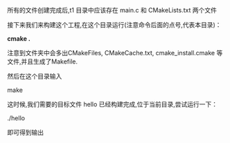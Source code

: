 所有的文件创建完成后,t1 目录中应该存在 main.c 和 CMakeLists.txt 两个文件

接下来我们来构建这个工程,在这个目录运行(注意命令后面的点号,代表本目录)：

**cmake .**

注意到文件夹中会多出CMakeFiles, CMakeCache.txt, cmake_install.cmake 等文件,并且生成了Makefile.

然后在这个目录输入 

make 

这时候,我们需要的目标文件 hello 已经构建完成,位于当前目录,尝试运行一下：

./hello

即可得到输出
